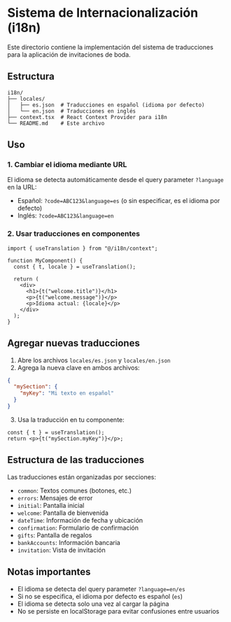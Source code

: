 # Sistema de Internacionalización (i18n)

Este directorio contiene la implementación del sistema de traducciones para la aplicación de invitaciones de boda.

## Estructura

```
i18n/
├── locales/
│   ├── es.json  # Traducciones en español (idioma por defecto)
│   └── en.json  # Traducciones en inglés
├── context.tsx  # React Context Provider para i18n
└── README.md    # Este archivo
```

## Uso

### 1. Cambiar el idioma mediante URL

El idioma se detecta automáticamente desde el query parameter `?language` en la URL:

- Español: `?code=ABC123&language=es` (o sin especificar, es el idioma por defecto)
- Inglés: `?code=ABC123&language=en`

### 2. Usar traducciones en componentes

```tsx
import { useTranslation } from "@/i18n/context";

function MyComponent() {
  const { t, locale } = useTranslation();

  return (
    <div>
      <h1>{t("welcome.title")}</h1>
      <p>{t("welcome.message")}</p>
      <p>Idioma actual: {locale}</p>
    </div>
  );
}
```

## Agregar nuevas traducciones

1. Abre los archivos `locales/es.json` y `locales/en.json`
2. Agrega la nueva clave en ambos archivos:

```json
{
  "mySection": {
    "myKey": "Mi texto en español"
  }
}
```

3. Usa la traducción en tu componente:

```tsx
const { t } = useTranslation();
return <p>{t("mySection.myKey")}</p>;
```

## Estructura de las traducciones

Las traducciones están organizadas por secciones:

- `common`: Textos comunes (botones, etc.)
- `errors`: Mensajes de error
- `initial`: Pantalla inicial
- `welcome`: Pantalla de bienvenida
- `dateTime`: Información de fecha y ubicación
- `confirmation`: Formulario de confirmación
- `gifts`: Pantalla de regalos
- `bankAccounts`: Información bancaria
- `invitation`: Vista de invitación

## Notas importantes

- El idioma se detecta del query parameter `?language=en/es`
- Si no se especifica, el idioma por defecto es español (`es`)
- El idioma se detecta solo una vez al cargar la página
- No se persiste en localStorage para evitar confusiones entre usuarios

